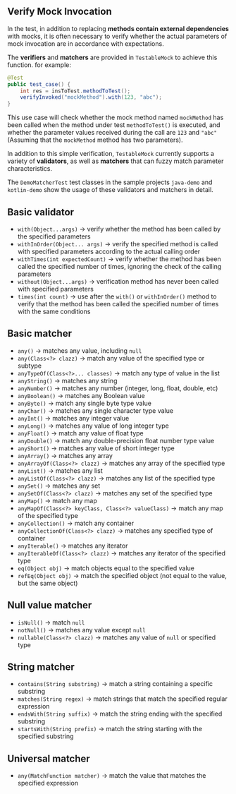 Verify Mock Invocation
---

In the test, in addition to replacing **methods contain external dependencies** with mocks, it is often necessary to verify whether the actual parameters of mock invocation are in accordance with expectations.

The **verifiers** and **matchers** are provided in `TestableMock` to achieve this function. for example:

```java
@Test
public test_case() {
    int res = insToTest.methodToTest();
    verifyInvoked("mockMethod").with(123, "abc");
}
```

This use case will check whether the mock method named `mockMethod` has been called when the method under test `methodToTest()` is executed, and whether the parameter values received during the call are `123` and `"abc"` (Assuming that the `mockMethod` method has two parameters).

In addition to this simple verification, `TestableMock` currently supports a variety of **validators**, as well as **matchers** that can fuzzy match parameter characteristics.

The `DemoMatcherTest` test classes in the sample projects `java-demo` and `kotlin-demo` show the usage of these validators and matchers in detail.

## Basic validator

- `with(Object...args)` → verify whether the method has been called by the specified parameters
- `withInOrder(Object... args)` → verify the specified method is called with specified parameters according to the actual calling order
- `withTimes(int expectedCount)` → verify whether the method has been called the specified number of times, ignoring the check of the calling parameters
- `without(Object...args)` → verification method has never been called with specified parameters
- `times(int count)` → use after the `with()` or `withInOrder()` method to verify that the method has been called the specified number of times with the same conditions

## Basic matcher

- `any()` → matches any value, including `null`
- `any(Class<?> clazz)` → match any value of the specified type or subtype
- `anyTypeOf(Class<?>... classes)` → match any type of value in the list
- `anyString()` → matches any string
- `anyNumber()` → matches any number (integer, long, float, double, etc)
- `anyBoolean()` → matches any Boolean value
- `anyByte()` → match any single byte type value
- `anyChar()` → matches any single character type value
- `anyInt()` → matches any integer value
- `anyLong()` → matches any value of long integer type
- `anyFloat()` → match any value of float type
- `anyDouble()` → match any double-precision float number type value
- `anyShort()` → matches any value of short integer type
- `anyArray()` → matches any array
- `anyArrayOf(Class<?> clazz)` → matches any array of the specified type
- `anyList()` → matches any list
- `anyListOf(Class<?> clazz)` → matches any list of the specified type
- `anySet()` → matches any set
- `anySetOf(Class<?> clazz)` → matches any set of the specified type
- `anyMap()` → match any map
- `anyMapOf(Class<?> keyClass, Class<?> valueClass)` → match any map of the specified type
- `anyCollection()` → match any container
- `anyCollectionOf(Class<?> clazz)` → matches any specified type of container
- `anyIterable()` → matches any iterator
- `anyIterableOf(Class<?> clazz)` → matches any iterator of the specified type
- `eq(Object obj)` → match objects equal to the specified value
- `refEq(Object obj)` → match the specified object (not equal to the value, but the same object)

## Null value matcher

- `isNull()` → match `null`
- `notNull()` → matches any value except `null`
- `nullable(Class<?> clazz)` → matches any value of `null` or specified type

## String matcher

- `contains(String substring)` → match a string containing a specific substring
- `matches(String regex)` → match strings that match the specified regular expression
- `endsWith(String suffix)` → match the string ending with the specified substring
- `startsWith(String prefix)` → match the string starting with the specified substring

## Universal matcher

- `any(MatchFunction matcher)` → match the value that matches the specified expression
